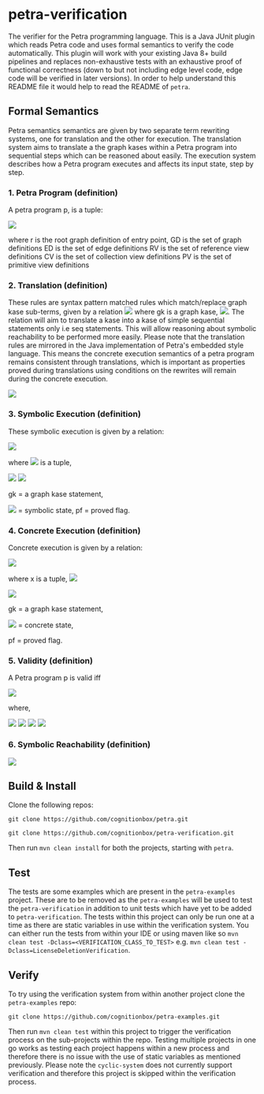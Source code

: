 # petra-verification
The verifier for the Petra programming language.
This is a Java JUnit plugin which reads Petra code and uses formal semantics to verify the code automatically. This plugin will work with your existing Java 8+ build pipelines and replaces non-exhaustive tests with an exhaustive proof of functional correctness (down to but not including edge level code, edge code will be verified in later versions).
In order to help understand this README file it would help to read the README of ```petra```.

## Formal Semantics ##
Petra semantics semantics are given by two separate term rewriting systems, one for translation and the other for execution.
The translation system aims to translate a the graph kases within a Petra program into sequential steps which can
be reasoned about easily. The execution system describes how a Petra program executes and affects its input state, step by step.

### 1. Petra Program (definition) ###
A petra program p, is a tuple:

<img src="https://render.githubusercontent.com/render/math?math=<r, GD,  ED,  RV,  CV,  PV>">

where
r is the root graph definition of entry point,
GD is the set of graph definitions
ED is the set of edge definitions
RV is the set of reference view definitions
CV is the set of collection view definitions
PV is the set of primitive view definitions

### 2. Translation (definition) ###
These rules are syntax pattern matched rules which match/replace graph kase sub-terms, given by a relation
<img src="https://render.githubusercontent.com/render/math?math=\xrightarrow{trans}"> where gk is a graph kase,
<img src="https://render.githubusercontent.com/render/math?math=gk \in GK">.
The relation will aim to translate a kase into a kase of simple sequential statements only i.e seq statements.
This will allow reasoning about symbolic reachability to be performed more easily.
Please note that the translation rules are mirrored in the Java implementation of Petra's embedded style language. 
This means the concrete execution semantics of a petra program remains consistent through translations, 
which is important as properties proved during translations using conditions on the rewrites will remain during the concrete execution.

<img src="https://render.githubusercontent.com/render/math?math=\xrightarrow{trans} \ \subset GK \times GK">

### 3. Symbolic Execution (definition) ###
These symbolic execution is given by a relation:

<img src="https://render.githubusercontent.com/render/math?math=\xrightarrow{sym} \ \subset \Sigma \times \Sigma">

where <img src="https://render.githubusercontent.com/render/math?math=\sigma"> is a tuple,

<img src="https://render.githubusercontent.com/render/math?math=\sigma \in \Sigma">
<img src="https://render.githubusercontent.com/render/math?math=<gk, \alpha, pf>">

gk = a graph kase statement,

<img src="https://render.githubusercontent.com/render/math?math=\alpha"> = symbolic state,
pf = proved flag.

### 4. Concrete Execution (definition) ###
Concrete execution is given by a relation:

<img src="https://render.githubusercontent.com/render/math?math=\xrightarrow{conc} \ \subset X \times X">

where x is a tuple, <img src="https://render.githubusercontent.com/render/math?math=x \in X">

<img src="https://render.githubusercontent.com/render/math?math=<gk, \gamma, pf>">

gk = a graph kase statement,

<img src="https://render.githubusercontent.com/render/math?math=\gamma"> = concrete state,

pf = proved flag.

### 5. Validity (definition) ###
A Petra program p is valid iff

<img src="https://render.githubusercontent.com/render/math?math=\forall k \in ProgramKases , \ k \xrightarrow{trans}* \ k'">

where,

<img src="https://render.githubusercontent.com/render/math?math=ProgramKases = \{x \mid \forall gd \in GD \ \forall x \in kases(gd)\}">

<img src="https://render.githubusercontent.com/render/math?math=kases: GD \xrightarrow{} K">

<img src="https://render.githubusercontent.com/render/math?math=\xrightarrow{trans}* = \text{is the reflexive transitive closure of } \xrightarrow{trans}">

<img src="https://render.githubusercontent.com/render/math?math=k' \in kase(pre,post,\{jseqs\})">

### 6. Symbolic Reachability (definition) ###

<img src="https://render.githubusercontent.com/render/math?math=\forall k \in ProgramKases \ \forall \alpha \in symbolicProduct(definitionLookup(view(graph(k))) , \\ <k',\alpha,F>\xrightarrow{symb}*<k'',\alpha', T> \ given \ program \ is \ valid.">

## Build & Install ##
Clone the following repos:

```git clone https://github.com/cognitionbox/petra.git```

```git clone https://github.com/cognitionbox/petra-verification.git```

Then run ```mvn clean install``` for both the projects, starting with ```petra```.

## Test ##
The tests are some examples which are present in the ```petra-examples``` project.
These are to be removed as the ```petra-examples``` will be used to test the ```petra-verification``` in addition
to unit tests which have yet to be added to ```petra-verification```.
The tests within this project can only be run one at a time as there are static variables in use within the verification system. 
You can either run the tests from within your IDE or using maven like so ```mvn clean test -Dclass=<VERIFICATION_CLASS_TO_TEST>``` e.g.
```mvn clean test -Dclass=LicenseDeletionVerification```.

## Verify ##
To try using the verification system from within another project clone the ```petra-examples``` repo:

```git clone https://github.com/cognitionbox/petra-examples.git```

Then run ```mvn clean test``` within this project to trigger the verification process on the sub-projects within the repo.
Testing multiple projects in one go works as testing each project happens within a new process and therefore there is no issue with the use of static variables as mentioned previously.
Please note the ```cyclic-system``` does not currently support verification and therefore this project is skipped within the verification process.